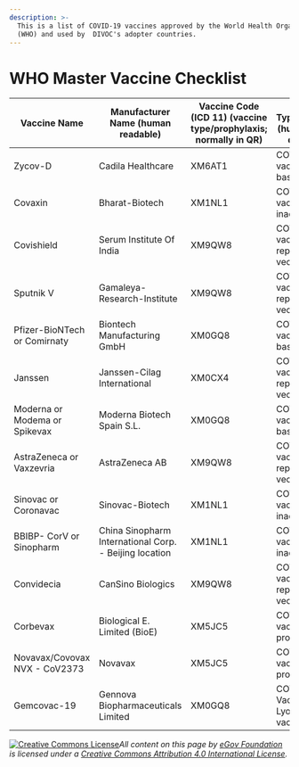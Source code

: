 ```yaml
---
description: >-
  This is a list of COVID-19 vaccines approved by the World Health Organisation
  (WHO) and used by  DIVOC's adopter countries.
---
```


# WHO Master Vaccine Checklist

| Vaccine Name                  | Manufacturer Name (human readable)                     | Vaccine Code (ICD 11) (vaccine type/prophylaxis; normally in QR) | Vaccine Type/Prophylaxis (human readable description) |
| ----------------------------- | ------------------------------------------------------ | ---------------------------------------------------------------- | ----------------------------------------------------- |
| Zycov-D                       | Cadila Healthcare                                      | XM6AT1                                                           | COVID-19 vaccine, DNA-based                           |
| Covaxin                       | Bharat-Biotech                                         | XM1NL1                                                           | COVID-19 vaccine, inactivated virus                   |
| Covishield                    | Serum Institute Of India                               | XM9QW8                                                           | COVID-19 vaccine, non-replicating viral vector        |
| Sputnik V                     | Gamaleya-Research-Institute                            | XM9QW8                                                           | COVID-19 vaccine, non-replicating viral vector        |
| Pfizer-BioNTech or Comirnaty  | Biontech Manufacturing GmbH                            | XM0GQ8                                                           | COVID-19 vaccine, RNA-based                           |
| Janssen                       | Janssen-Cilag International                            | XM0CX4                                                           | COVID-19 vaccine, replicating viral vector            |
| Moderna or Modema or Spikevax | Moderna Biotech Spain S.L.                             | XM0GQ8                                                           | COVID-19 vaccine, RNA-based                           |
| AstraZeneca or Vaxzevria      | AstraZeneca AB                                         | XM9QW8                                                           | COVID-19 vaccine, non-replicating viral vector        |
| Sinovac or Coronavac          | Sinovac-Biotech                                        | XM1NL1                                                           | COVID-19 vaccine, inactivated virus                   |
| BBIBP- CorV or Sinopharm      | China Sinopharm International Corp. - Beijing location | XM1NL1                                                           | COVID-19 vaccine, inactivated virus                   |
| Convidecia                    | CanSino Biologics                                      | XM9QW8                                                           | COVID-19 vaccine, non-replicating viral vector        |
| Corbevax                      | Biological E. Limited (BioE)                           | XM5JC5                                                           | COVID-19 vaccine, virus protein subunit               |
| Novavax/Covovax NVX - CoV2373 | Novavax                                                | XM5JC5                                                           | COVID-19 vaccine, virus protein subunit               |
| Gemcovac-19                   | Gennova Biopharmaceuticals Limited                     | XM0GQ8                                                           | COVID-19 Vaccine, Lyophilized mRNA vaccine            |



[![Creative Commons License](https://i.creativecommons.org/l/by/4.0/80x15.png)](http://creativecommons.org/licenses/by/4.0/)_All content on this page by_ [_eGov Foundation_](https://egov.org.in/) _is licensed under a_ [_Creative Commons Attribution 4.0 International License_](http://creativecommons.org/licenses/by/4.0/)_._
